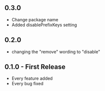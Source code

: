 ## 0.3.0
* Change package name
* Added disablePrefixKeys setting 

## 0.2.0
* changing the "remove" wording to "disable"

## 0.1.0 - First Release
* Every feature added
* Every bug fixed
